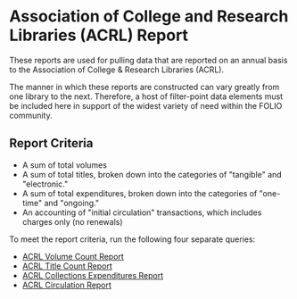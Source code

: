 # Association of College and Research Libraries (ACRL) Report

These reports are used for pulling data that are reported on an annual basis to the Association of College & Research Libraries (ACRL).

The manner in which these reports are constructed can vary greatly from one library to the next. Therefore, a host of filter-point data elements must be included here in support of the widest variety of need within the FOLIO community.

## Report Criteria

* A sum of total volumes
* A sum of total titles, broken down into the categories of "tangible" and "electronic."
* A sum of total expenditures, broken down into the categories of "one-time" and "ongoing."
* An accounting of "initial circulation" transactions, which includes charges only (no renewals)

To meet the report criteria, run the following four separate queries:
* [ACRL Volume Count Report](../sql/acrl/volume_count)
* [ACRL Title Count Report](../sql/acrl/title_count)
* [ACRL Collections Expenditures Report](../sql/acrl/collections_expenditures)
* [ACRL Circulation Report](../sql/acrl/circulation)
